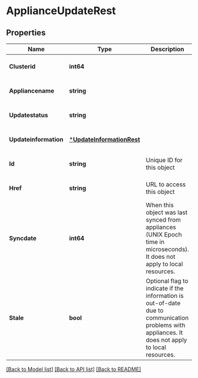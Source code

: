 # ApplianceUpdateRest

## Properties
Name | Type | Description | Notes
------------ | ------------- | ------------- | -------------
**Clusterid** | **int64** |  | [optional] [default to null]
**Appliancename** | **string** |  | [optional] [default to null]
**Updatestatus** | **string** |  | [optional] [default to null]
**Updateinformation** | [***UpdateInformationRest**](UpdateInformationRest.md) |  | [optional] [default to null]
**Id** | **string** | Unique ID for this object | [optional] [default to null]
**Href** | **string** | URL to access this object | [optional] [default to null]
**Syncdate** | **int64** | When this object was last synced from appliances (UNIX Epoch time in microseconds). It does not apply to local resources. | [optional] [default to null]
**Stale** | **bool** | Optional flag to indicate if the information is out-of-date due to communication problems with appliances. It does not apply to local resources. | [optional] [default to null]

[[Back to Model list]](../README.md#documentation-for-models) [[Back to API list]](../README.md#documentation-for-api-endpoints) [[Back to README]](../README.md)

